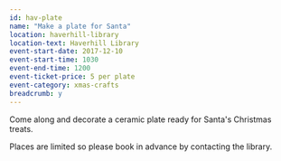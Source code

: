 ```yaml
---
id: hav-plate
name: "Make a plate for Santa"
location: haverhill-library
location-text: Haverhill Library
event-start-date: 2017-12-10
event-start-time: 1030
event-end-time: 1200
event-ticket-price: 5 per plate
event-category: xmas-crafts
breadcrumb: y
---
```


Come along and decorate a ceramic plate ready for Santa's Christmas treats.

Places are limited so please book in advance by contacting the library.
